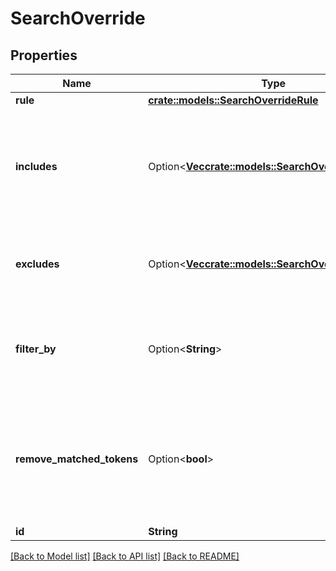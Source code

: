 # SearchOverride

## Properties

Name | Type | Description | Notes
------------ | ------------- | ------------- | -------------
**rule** | [**crate::models::SearchOverrideRule**](SearchOverrideRule.md) |  | 
**includes** | Option<[**Vec<crate::models::SearchOverrideInclude>**](SearchOverrideInclude.md)> | List of document `id`s that should be included in the search results with their corresponding `position`s. | [optional]
**excludes** | Option<[**Vec<crate::models::SearchOverrideExclude>**](SearchOverrideExclude.md)> | List of document `id`s that should be excluded from the search results. | [optional]
**filter_by** | Option<**String**> | A filter by clause that is applied to any search query that matches the override rule.  | [optional]
**remove_matched_tokens** | Option<**bool**> | Indicates whether search query tokens that exist in the override's rule should be removed from the search query.  | [optional]
**id** | **String** |  | [readonly]

[[Back to Model list]](../README.md#documentation-for-models) [[Back to API list]](../README.md#documentation-for-api-endpoints) [[Back to README]](../README.md)


